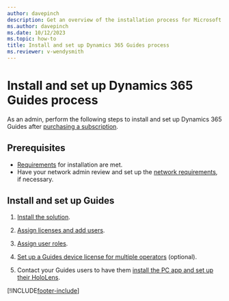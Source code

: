 ```yaml
---
author: davepinch
description: Get an overview of the installation process for Microsoft Dynamics 365 Guides. 
ms.author: davepinch
ms.date: 10/12/2023
ms.topic: how-to
title: Install and set up Dynamics 365 Guides process
ms.reviewer: v-wendysmith
---
```


# Install and set up Dynamics 365 Guides process

As an admin, perform the following steps to install and set up Dynamics 365 Guides after [purchasing a subscription](buy-guides.md).

## Prerequisites

- [Requirements](requirements.md) for installation are met.
- Have your network admin review and set up the [network requirements](admin-network-requirements.md), if necessary.

## Install and set up Guides

1. [Install the solution](install-guides.md).

1. [Assign licenses and add users](add-users.md).

1. [Assign user roles](admin-role-types.md).

1. [Set up a Guides device license for multiple operators](device-license.md) (optional).

1. Contact your Guides users to have them [install the PC app and set up their HoloLens](setup-step-three.md).


[!INCLUDE[footer-include](../includes/footer-banner.md)]

